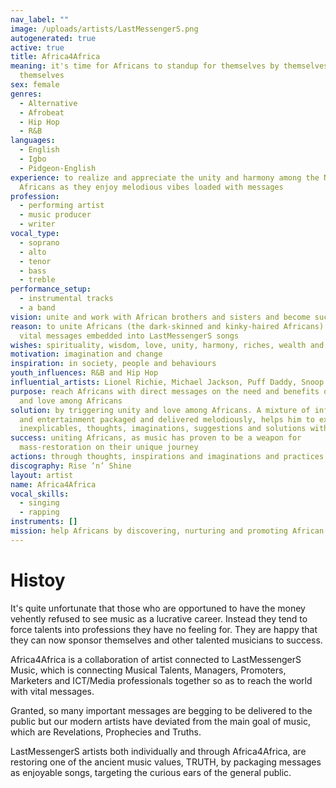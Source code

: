 ```yaml
---
nav_label: ""
image: /uploads/artists/LastMessengerS.png
autogenerated: true
active: true
title: Africa4Africa
meaning: it's time for Africans to standup for themselves by themselves and for
  themselves
sex: female
genres:
  - Alternative
  - Afrobeat
  - Hip Hop
  - R&B
languages:
  - English
  - Igbo
  - Pidgeon-English
experience: to realize and appreciate the unity and harmony among the New
  Africans as they enjoy melodious vibes loaded with messages
profession:
  - performing artist
  - music producer
  - writer
vocal_type:
  - soprano
  - alto
  - tenor
  - bass
  - treble
performance_setup:
  - instrumental tracks
  - a band
vision: unite and work with African brothers and sisters and become successful together
reason: to unite Africans (the dark-skinned and kinky-haired Africans) through
  vital messages embedded into LastMessengerS songs
wishes: spirituality, wisdom, love, unity, harmony, riches, wealth and good health
motivation: imagination and change
inspiration: in society, people and behaviours
youth_influences: R&B and Hip Hop
influential_artists: Lionel Richie, Michael Jackson, Puff Daddy, Snoop Dog
purpose: reach Africans with direct messages on the need and benefits of unity
  and love among Africans
solution: by triggering unity and love among Africans. A mixture of information
  and entertainment packaged and delivered melodiously, helps him to express the
  inexplicables, thoughts, imaginations, suggestions and solutions with the fans
success: uniting Africans, as music has proven to be a weapon for
  mass-restoration on their unique journey
actions: through thoughts, inspirations and imaginations and practices
discography: Rise ‘n’ Shine
layout: artist
name: Africa4Africa
vocal_skills:
  - singing
  - rapping
instruments: []
mission: help Africans by discovering, nurturing and promoting African talents
---
```


# Histoy

It's quite unfortunate that those who are opportuned to have the money vehently refused to see music as a lucrative career. Instead they tend to force talents into professions they have no feeling for. They are happy that they can now sponsor themselves and other talented musicians to success.

Africa4Africa is a collaboration of artist connected to LastMessengerS Music, which is connecting Musical Talents, Managers, Promoters, Marketers and ICT/Media professionals together so as to reach the world with vital messages.

Granted, so many important messages are begging to be delivered to the public but our modern artists have deviated from the main goal of music, which are Revelations, Prophecies and Truths.

LastMessengerS artists both individually and through Africa4Africa, are restoring one of the ancient music values, TRUTH, by packaging messages as enjoyable songs, targeting the curious ears of the general public.
